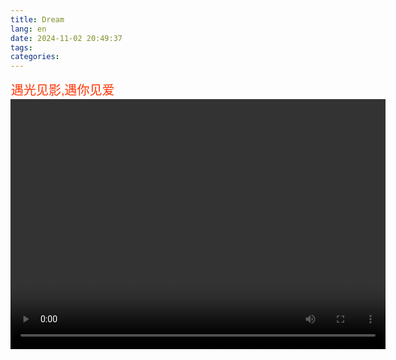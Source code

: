 ```yaml
---
title: Dream
lang: en
date: 2024-11-02 20:49:37
tags:
categories:
---
```




  <link href="/html/video-js.css" rel="stylesheet" />
  <link href/html/videojs-transcript.css" title="CDN" rel="stylesheet">
  <!-- local dev: -->
  <!-- <link href="/css/videojs-transcript.css" title="Example 1" rel="stylesheet">
  <link href="/css/videojs-transcript2.css" title="Example 2" rel="alternate stylesheet">
  <link href="/css/videojs-transcript3.css" title="Example 3" rel="alternate stylesheet"> -->
  <style>
    body {
      font-family: Arial, sans-serif;
    }
    .info {
      background-color: #eee0;
      border: thin solid #3330;
      border-radius: 0px;
      padding: 0 0px;
      text-align: left;
    }
    .video-js {
      margin: 0px 0;
    }
  </style>
  <script src="/html/video.js"></script>
  <script src="/html/videojs-transcript-click.min.js"></script>

  <div class="info">
    <p style="margin-top: 0px; margin-bottom: 0px; color:#ff3502; font-size: 20px;">
      遇光见影,遇你见爱
    </p>
  </div>
  <div class="video-container">
    <video id="video"
           class="video-js vjs-default-skin"
           height="400px"
           width="600px"
           controls>
      
      <source src="" type="video/webm">
      <source src="/Yu/10.Things.I.Hate.About.You.1999.mp4" type="video/mp4">
      <track kind="captions" src="" srclang="en" label="English" default>
      <track kind="captions" src="LZ.vtt" srclang="Egnlish" label="Swedish">
      <track kind="captions" src="LZ.vtt" srclang="ru" label="Russian">
      <track kind="captions" src="https://cdn.jsdelivr.net/gh/tombyrer/videojs-transcript-click@1.0/demo/captions.ja.vtt" srclang="ja" label="Japanese">
      <track kind="captions" src="https://cdn.jsdelivr.net/gh/tombyrer/videojs-transcript-click@1.0/demo/captions.ar.vtt" srclang="ar" label="Arabic">
      <!-- local dev: -->
      <!-- <track kind="captions" src="captions.en.vtt" srclang="en" label="English" default>
      <track kind="captions" src="captions.sv.vtt" srclang="sv" label="Swedish">
      <track kind="captions" src="captions.ru.vtt" srclang="ru" label="Russian">
      <track kind="captions" src="captions.ja.vtt" srclang="ja" label="Japanese">
      <track kind="captions" src="captions.ar.vtt" srclang="ar" label="Arabic"> -->
    </video>
    <div id="transcript"></div>
  </div>
  <script>
    var video = videojs('video')
    video.ready(function(){
        // fire up the plugin
        var transcript = this.transcript();
        // attach widget to the page
        var transcriptContainer = document.querySelector('#transcript');
        transcriptContainer.appendChild(transcript.el());
    });
  </script>